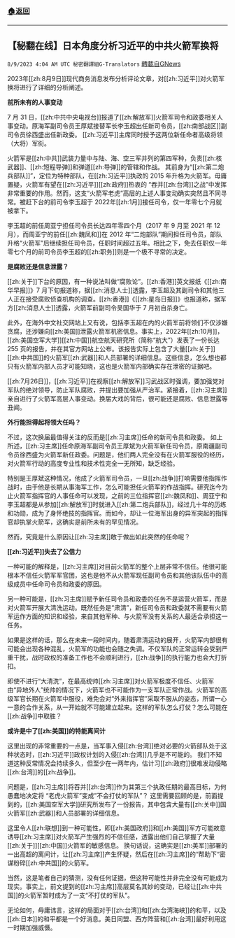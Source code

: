 ###  [:house:返回](README.md)
---


## 【秘翻在线】日本角度分析习近平的中共火箭军换将
`8/9/2023 4:04 AM UTC 秘密翻譯組G-Translators` [轉載自GNews](https://gnews.org/articles/1536461)

 2023年[[zh:8月9日]]现代商务消息发布分析评论文章，对[[zh:习近平]]对火箭军换将进行了详细的分析阐述。

**前所未有的人事变动**

7 月 31 日，[[zh:中共中央电视台]]报道了[[zh:解放军]]火箭军司令和政委相关人事变动。原海军副司令员王厚斌接替军长李玉超出任新司令员，[[zh:南部战区]]副司令员徐西盛出任新政委。 [[zh:习近平]]主席同时授予这两位新任命者高级将领（大将）军衔。

火箭军是[[zh:中共]]武装力量中与陆、海、空三军并列的第四军种，负责[[zh:核武器]]、[[zh:短程导弹]]和弹道[[zh:导弹]]的管辖和作战。 其前身为“[[zh:第二炮兵部队]]”，定位为特种部队，在[[zh:习近平]]执政的 2015 年升格为火箭军。毋庸置疑，火箭军有望在[[zh:习近平]][[zh:政府]]热衷的 “吞并[[zh:台湾]]之战”中发挥非常重要的作用。然而，这支“火箭军老虎”高层的上述人事变动确实突然且不同寻常。被赶下台的前司令李玉超于 2022年[[zh:1月]]接任司令，仅一年零七个月就被拿下。

李玉超的前任周亚宁担任司令员长达四年零四个月（2017 年 9 月至 2021 年 12 月），而周亚宁的前任[[zh:魏凤和]]在 2012 年“二炮部队”期间担任司令员，部队升格“火箭军”后继续担任司令员，任职时间超过五年。相比之下，免去任职仅一年零七个月的前司令员李玉超的[[zh:职务]]则是一个极不寻常的决定。

**是腐败还是信息泄露？**

[[zh:关于]]下台的原因，有一种说法叫做“腐败论”。[[zh:香港]]英文报纸《[[zh:南华早报]]》7 月下旬报道称，据[[zh:消息人士]]透露，李玉超及其副司令和其他三人正在接受腐败侦查机构的调查。[[zh:香港]]《[[zh:星岛日报]]》也报道称，据军方[[zh:消息人士]]透露，火箭军前副司令吴国华于 7 月初自杀身亡。

此外，在海外中文社交网站上又有说，包括李玉超在内的火箭军前将领们不仅涉嫌贪腐，还涉嫌向[[zh:美国]]泄露火箭军机密信息。事实上，2022年[[zh:10月]]，[[zh:美国空军大学]][[zh:中国]]航空航天研究所（简称“航大”）发表了一份长达 255 页的报告，并在其官方网站上公布。该报告实际上包含了大量[[zh:关于]][[zh:中共国]]的火箭军[[zh:武器]]和人员部署的详细信息。这些信息，怎么想也都只有火箭军内部人员才可能知晓，这也是火箭军内部确实存在泄密的证据吧。

[[zh:7月26日]]，[[zh:习近平]]在视察[[zh:解放军]]习武战区时强调，要加强党对军队的绝对领导，防止军队腐败，并提出要加强从严治军。紧接着，[[zh:习主席]]亲自进行了火箭军高层人事变动。换届大戏的背后，很可能还是腐败、信息泄露等丑闻。

**外行能担得起将领大任吗？**

不过，这次换届最值得关注的反而是[[zh:习主席]]任命的新司令员和政委。 如上所述，[[zh:习主席]]任命原海军副司令员王厚斌为火箭军新任司令员，原南疆副司令员徐西盛为火箭军新任政委。问题是，他们两人完全没有在火箭军服役的经历，对火箭军行动的高度专业性和技术性完全一无所知，缺乏经验。

特别是王厚斌这种情况，他成了火箭军司令员，一旦[[zh:战争]]打响需要他指挥作战时，由于他是长期从事海军工作，怎么可能担任火箭军的作战指挥。研究迄今为止火箭军指挥官的人事任命可以发现，之前的三位指挥官[[zh:魏凤和]]、周亚宁和李玉超都是从参加[[zh:解放军]]时就进入[[zh:第二炮兵部队]]，经过几十年的历练和功勋，成为了身怀绝技的指挥官。而如今，却让一位海军出身的异军突起的指挥官却执掌火箭军，这确实是前所未有的罕见情况。

然而，究竟是什么原因让[[zh:习主席]]敢于做出如此突然的任命呢？

**[[zh:习近平]]失去了公信力**

一种可能的解释是，[[zh:习主席]]对目前火箭军的整个上层非常不信任。他很可能根本不信任火箭军军官团，这也是他不从火箭军现任副司令员和其他该队伍中的高级成员中任命司令员和政委的原因。

另一种可能是，[[zh:习主席]]赋予新任司令员和政委的任务不是运营火箭军，而是对火箭军开展大清洗运动。既然任务是“肃清”，新任司令员和政委就不需要有火箭军运作方面的知识和经验，来自其他军种、与火箭军没有关系的人最适合承担这一任务。

如果是这样的话，那么在未来一段时间内，随着肃清运动的展开，火箭军内部很有可能会出现各种混乱，火箭军的功能也会随之失调。不仅军队的正常运转会受到严重干扰，战时政权的准备工作也不会顺利进行，[[zh:战争]]的执行能力也会大打折扣。

即使不进行“大清洗”，在最高统帅[[zh:习主席]]对火箭军极度不信任、火箭军由“异地外人”统帅的情况下，火箭军也不可能作为一支军队正常作战。火箭军的高级军官长期在火箭军中服役，难免会对“外来指挥官”采取不服从的姿态，所谓一心一意的合作关系，从一开始就不可能建立起来。这样的军队怎么打仗？怎么可能在[[zh:战争]]中取胜？

**或许是中了[[zh:美国]]的特能离间计**

这里出现的非常重要的一点是，当军事入侵[[zh:台湾]]绝对必要的火箭部队处于这种状态时，[[zh:习近平]]政权计划的入侵[[zh:台湾]]几乎是不可能的。 我们不知道这种反常情况会持续多久，但至少在一两年内，估计习[[zh:政府]]很难发动侵略[[zh:台湾]]的[[zh:战争]]。

问题是，[[zh:习主席]]将吞并[[zh:台湾]]作为其第三个执政任期的最高目标，为何愚蠢地决定将 “老虎火箭军”变成”不会打仗的军队”？ 这里需要回顾的是，前面提到的，[[zh:美国空军大学]]研究所发布了一份报告，其中包含大量有[[zh:关中]]国火箭军[[zh:武器]]和人员部署的详细信息。

这里令人[[zh:联想]]到一种可能性，即[[zh:美国政府]]和[[zh:美国]]军方可能故意诱导[[zh:习主席]]对火箭军产生强烈的不信任感，透露出他们自己掌握了大量[[zh:关于]][[zh:中国]]火箭军的敏感信息。 换句话说，这确实是[[zh:美军]]部署的一出高超的离间计，让[[zh:习主席]]产生怀疑，然后在[[zh:习主席]]的“帮助下“密谋粉碎[[zh:中共国]]的火箭军。

当然，这是笔者自己的猜测，没有任何证据，但这种可能性并非完全没有可能成为现实。事实上，前文提到的[[zh:习主席]]高层莫名其妙的变动，已经让[[zh:中共国]]的火箭军暂时成为了一支“不打仗的军队”。

无论如何，毋庸讳言，这样的局面对于[[zh:台湾]]和[[zh:台湾海峡]]的和平，以及[[zh:日本]]的和平都是一个好消息。美日同盟、西方阵营和[[zh:台湾]]最好利用这一时期加强威慑。
